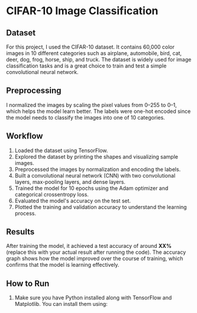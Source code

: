 # CIFAR-10 Image Classification

## Dataset
For this project, I used the CIFAR-10 dataset. It contains 60,000 color images in 10 different categories such as airplane, automobile, bird, cat, deer, dog, frog, horse, ship, and truck. The dataset is widely used for image classification tasks and is a great choice to train and test a simple convolutional neural network.

## Preprocessing
I normalized the images by scaling the pixel values from 0–255 to 0–1, which helps the model learn better. The labels were one-hot encoded since the model needs to classify the images into one of 10 categories.

## Workflow
1. Loaded the dataset using TensorFlow.
2. Explored the dataset by printing the shapes and visualizing sample images.
3. Preprocessed the images by normalization and encoding the labels.
4. Built a convolutional neural network (CNN) with two convolutional layers, max-pooling layers, and dense layers.
5. Trained the model for 10 epochs using the Adam optimizer and categorical crossentropy loss.
6. Evaluated the model's accuracy on the test set.
7. Plotted the training and validation accuracy to understand the learning process.

## Results
After training the model, it achieved a test accuracy of around **XX%** (replace this with your actual result after running the code). The accuracy graph shows how the model improved over the course of training, which confirms that the model is learning effectively.

## How to Run
1. Make sure you have Python installed along with TensorFlow and Matplotlib. You can install them using:
